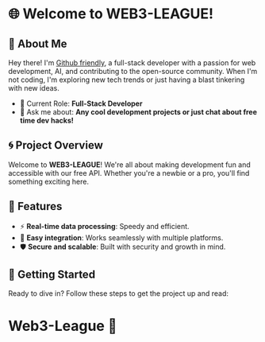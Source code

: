 # 🌐 Welcome to WEB3-LEAGUE!





## 👋 About Me

Hey there! I'm [Github friendly](https://github.com/Web3-League), a full-stack developer with a passion for web development, AI, and contributing to the open-source community. When I'm not coding, I'm exploring new tech trends or just having a blast tinkering with new ideas.

- 💼 Current Role: **Full-Stack Developer**
- 💬 Ask me about: **Any cool development projects or just chat about free time dev hacks!**



## 🌀 Project Overview

Welcome to **WEB3-LEAGUE**! We're all about making development fun and accessible with our free API. Whether you're a newbie or a pro, you'll find something exciting here.

## 🌟 Features

- ⚡ **Real-time data processing**: Speedy and efficient.
- 🔧 **Easy integration**: Works seamlessly with multiple platforms.
- 🛡️ **Secure and scalable**: Built with security and growth in mind.

## 🚀 Getting Started

Ready to dive in? Follow these steps to get the project up and read:




# Web3-League 🤗
